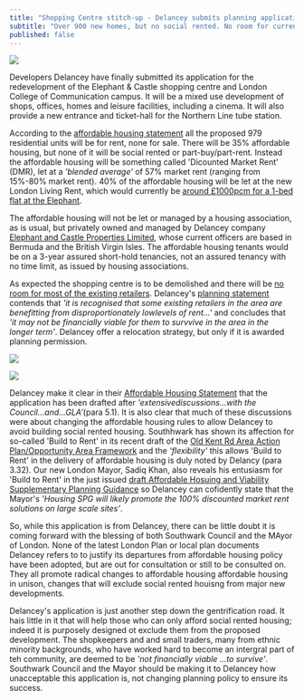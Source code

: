 ```yaml
---
title: "Shopping Centre stitch-up - Delancey submits planning application"
subtitle: "Over 900 new homes, but no social rented. No room for current shop-keepers"
published: false
---
```

![](http://35percent.org/img/delanceyaerial.png)

Developers Delancey have finally submitted its application for the redevelopment of the Elephant & Castle shopping centre and London College of Communication campus.  It will be a mixed use development of shops, offices, homes and leisure facilities, including a cinema.  It will also provide a new entrance and ticket-hall for the Northern Line tube station.

According to the [affordable housing statement](http://planbuild.southwark.gov.uk/documents/?GetDocument=%7b%7b%7b!i%2fH2BvEXXozMcypxg9AnYA%3d%3d!%7d%7d%7d) all the proposed 979 residential units will be for rent, none for sale.  There will be 35% affordable housing, but none of it will be social rented or part-buy/part-rent.  Instead the affordable housing will be something called 'Dicounted Market Rent' (DMR), let at a _'blended average'_ of 57% market rent (ranging from 15%-80% market rent).  40% of the affordable housing will be let at the new London Living Rent, which would currently be [around £1000pcm for a 1-bed flat at the Elephant](https://www.london.gov.uk/sites/default/files/london_living_rent_-_monthly_ward-level_rents_by_size.xlsx).

The affordable housing will not be let or managed by a housing association, as is usual, but privately owned and managed by Delancey company [Elephant and Castle Properties Limited](https://beta.companieshouse.gov.uk/company/04434716/officers), whose current officers are based in Bermuda and the British Virgin Isles.  The affordable housing tenants would be on a 3-year assured
short-hold tenancies, not an assured tenancy with no time limit, as issued by housing associations.

As expected the shopping centre is to be demolished and there will be [no room for most of the existing retailers](http://35percent.org/2015-07-12-shopping-centre-and-lcc-redevelopment-proposals/).  Delancey's [planning statement](http://planbuild.southwark.gov.uk/documents/?GetDocument=%7b%7b%7b!LnbCaTCiMmUoN4H%2fUA2yyg%3d%3d!%7d%7d%7d) contends that _'it is recognised that some existing retailers in the area are benefitting from disproportionately lowlevels of rent...'_ and concludes that _'it may not be financially viable for them to survvive in the area in the longer term'_.  Delancey offer a relocation strategy, but only if it is awarded planning permission.

![](http://35percent.org/img/delanceyretailersrelocation.png)

![](http://35percent.org/img/delanceyretailersrelocation.png)

Delancey make it clear in their [Affordable Housing Statement](http://planbuild.southwark.gov.uk/documents/?GetDocument=%7b%7b%7b!i%2fH2BvEXXozMcypxg9AnYA%3d%3d!%7d%7d%7d) that the application has been drafted after _'extensivediscussions...with the Council...and...GLA'_(para 5.1).  It is also clear that much of these discussions were about changing the affordable housing rules to allow Delancey to avoid building social rented housing.  Southhwark has shown its affection for so-called 'Build to Rent' in its recent draft of the [Old Kent Rd Area Action Plan/Opportunity Area Framework](http://35percent.org/2016-11-21-old-kent-road-aap-loopholes/) and the _'flexibility'_ this allows 'Build to Rent' in the delivery of affordable housing is duly noted by Delancy (para 3.32).  Our new London Mayor, Sadiq Khan, also reveals his entusiasm for 'Build to Rent' in the just issued [draft Affordable Hosuing and Viability Supplementary Planning Guidance](https://www.london.gov.uk/sites/default/files/draft_affordable_housing_and_viability_spg_2016.pdf) so Delancey can cofidently state that the Mayor's _'Housing SPG will likely promote the 100% discounted market rent solutions on large scale sites'_.

So, while this application is from Delancey, there can be little doubt it is coming forward with the blessing of both Southwark Council and the MAyor of London.  None of the latest London Plan or local plan documents Delancey refers to to justify its departures from affordable housing policy have been adopted, but are out for consultation or still to be consulted on.  They all promote radical changes to affordable housing affordable housing in unison, changes that will exclude social rented houisng from major new developments.

Delancey's application is just another step down the gentrification road.  It hais little in it that will help those who can only afford social rented housing; indeed it is purposely designed ot exclude them from the proposed development.  The shopkeepers and and small traders, many from ethnic minority backgrounds, who have worked hard to become an intergral part of teh community, are deemed to be _'not financially viable ...to survive'_. Southwark Council and the Mayor should be making it to Delancey how unacceptable this application is, not changing planning policy to ensure its success.






 
